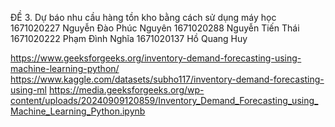 ĐỀ 3. Dự báo nhu cầu hàng tồn kho bằng cách sử dụng máy học
1671020227	Nguyễn Đào Phúc Nguyên
1671020288	Nguyễn Tiến Thái
1671020222	Phạm Đình Nghĩa
1671020137	Hồ Quang Huy

https://www.geeksforgeeks.org/inventory-demand-forecasting-using-machine-learning-python/
https://www.kaggle.com/datasets/subho117/inventory-demand-forecasting-using-ml
https://media.geeksforgeeks.org/wp-content/uploads/20240909120859/Inventory_Demand_Forecasting_using_Machine_Learning_Python.ipynb
